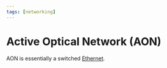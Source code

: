 ```yaml
---
tags: [networking]
---
```


# Active Optical Network (AON)

AON is essentially a switched [Ethernet](202207051550.md).
